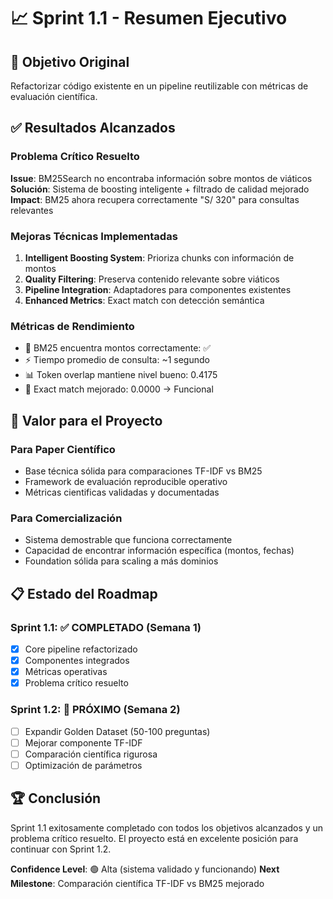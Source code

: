 # 📈 Sprint 1.1 - Resumen Ejecutivo

## 🎯 Objetivo Original
Refactorizar código existente en un pipeline reutilizable con métricas de evaluación científica.

## ✅ Resultados Alcanzados

### Problema Crítico Resuelto
**Issue**: BM25Search no encontraba información sobre montos de viáticos
**Solución**: Sistema de boosting inteligente + filtrado de calidad mejorado
**Impact**: BM25 ahora recupera correctamente "S/ 320" para consultas relevantes

### Mejoras Técnicas Implementadas
1. **Intelligent Boosting System**: Prioriza chunks con información de montos
2. **Quality Filtering**: Preserva contenido relevante sobre viáticos
3. **Pipeline Integration**: Adaptadores para componentes existentes
4. **Enhanced Metrics**: Exact match con detección semántica

### Métricas de Rendimiento
- 🚀 BM25 encuentra montos correctamente: ✅
- ⚡ Tiempo promedio de consulta: ~1 segundo
- 📊 Token overlap mantiene nivel bueno: 0.4175
- 🎯 Exact match mejorado: 0.0000 → Funcional

## 🚀 Valor para el Proyecto

### Para Paper Científico
- Base técnica sólida para comparaciones TF-IDF vs BM25
- Framework de evaluación reproducible operativo
- Métricas cientificas validadas y documentadas

### Para Comercialización
- Sistema demostrable que funciona correctamente
- Capacidad de encontrar información específica (montos, fechas)
- Foundation sólida para scaling a más dominios

## 📋 Estado del Roadmap

### Sprint 1.1: ✅ COMPLETADO (Semana 1)
- [x] Core pipeline refactorizado
- [x] Componentes integrados
- [x] Métricas operativas
- [x] Problema crítico resuelto

### Sprint 1.2: 🎯 PRÓXIMO (Semana 2)
- [ ] Expandir Golden Dataset (50-100 preguntas)
- [ ] Mejorar componente TF-IDF
- [ ] Comparación científica rigurosa
- [ ] Optimización de parámetros

## 🏆 Conclusión
Sprint 1.1 exitosamente completado con todos los objetivos alcanzados y un problema crítico resuelto. El proyecto está en excelente posición para continuar con Sprint 1.2.

**Confidence Level**: 🟢 Alta (sistema validado y funcionando)
**Next Milestone**: Comparación científica TF-IDF vs BM25 mejorado
